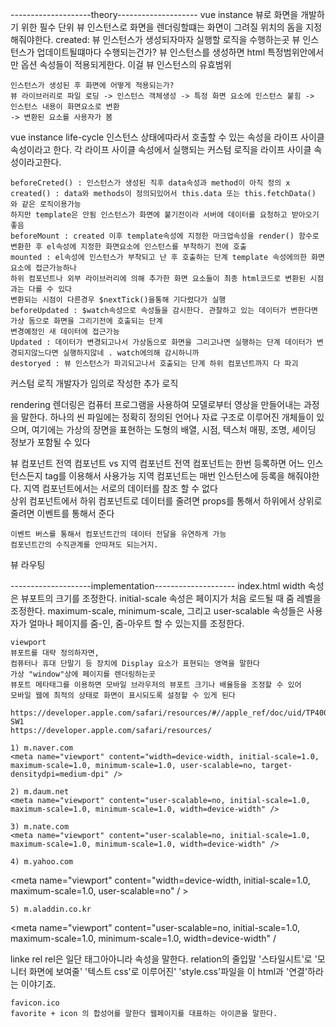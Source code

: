 --------------------theory-------------------- 
vue instance 
뷰로 화면을 개발하기 위한 필수 단위
뷰 인스턴스로 화면을 렌더링할떄는 화면이 그려질 위치의 돔을 지정해줘야한다. 
created: 뷰 인스턴스가 생성되자마자 실행할 로직을 수행하는곳 뷰 인스턴스가 업데이트될떄마다 수행되는건가? 
뷰 인스턴스를 생성하면 html 특정범위안에서만 옵션 속성들이 적용되게한다. 이걸 뷰 인스턴스의 유효범위

    인스턴스가 생성된 후 화면에 어떻게 적용되는가?
    뷰 라이브러리로 파일 로딩 -> 인스턴스 객체생성 -> 특정 화면 요소에 인스턴스 붙힘 -> 인스턴스 내용이 화면요소로 변환
    -> 변환된 요소를 사용자가 봄

 vue instance life-cycle 
    인스턴스 상태에따라서 호출할 수 있는 속성을 라이프 사이클 속성이라고 한다.
    각 라이프 사이클 속성에서 실행되는 커스텀 로직을 라이프 사이클 속성이라고한다.

    beforeCreted() : 인스턴스가 생성된 직후 data속성과 method이 아직 정의 x
    created() : data와 methods이 정의되있어서 this.data 또는 this.fetchData() 와 같은 로직이용가능
    하지만 template은 안됨 인스턴스가 화면에 붙기전이라 서버에 데이터를 요청하고 받아오기 좋음
    beforeMount : created 이후 template속성에 지정한 마크업속성을 render() 함수로 변환한 후 el속성에 지정한 화면요소에 인스턴스를 부착하기 전에 호출
    mounted : el속성에 인스턴스가 부착되고 난 후 호출하는 단계 template 속성에의한 화면 요소에 접근가능하나
    하위 컴포넌트나 외부 라이브러리에 의해 추가한 화면 요소들이 최종 html코드로 변환된 시점과는 다를 수 있다
    변환되는 시점이 다른경우 $nextTick()을통해 기다렸다가 실행
    beforeUpdated : $watch속성으로 속성들을 감시한다. 관찰하고 있는 데이터가 변한다면 가상 돔으로 화면을 그리기전에 호출되는 단계
    변경예정인 새 데이터에 접근가능
    Updated : 데이터가 변경되고나서 가상돔으로 화면을 그리고나면 실행하는 단계 데이터가 변경되지않느다면 실행하지않네 . watch에의해 감시하니까 
    destoryed : 뷰 인스턴스가 파괴되고나서 호출되는 단계 하위 컴포넌트까지 다 파괴
커스텀 로직
    개발자가 임의로 작성한 추가 로직

rendering 
렌더링은 컴퓨터 프로그램을 사용하여 모델로부터 영상을 만들어내는 과정을 말한다. 하나의 씬 파일에는 정확히 정의된 언어나 자료 구조로 이루어진 개체들이 있으며, 여기에는 가상의 장면을 표현하는 도형의 배열, 시점, 텍스처 매핑, 조명, 셰이딩 정보가 포함될 수 있다

뷰 컴포넌트
    전역 컴포넌트 vs 지역 컴포넌트
    전역 컴포넌트는 한번 등록하면 어느 인스턴스든지 tag를 이용해서 사용가능 지역 컴포넌트는 매번 인스턴스에 등록을 해줘야한다.
    지역 컴포넌트에서는 서로의 데이터를 참조 할 수 없다  
    상위 컴포넌트에서 하위 컴포넌트로 데이터를 줄려면 props를 통해서 하위에서 상위로 줄려면 이벤트를 통해서 준다

    이벤트 버스를 통해서 컴포넌트간의 데이터 전달을 유연하게 가능
    컴포넌트간의 수직관계를 안따져도 되는거지. 

뷰 라우팅


--------------------implementation--------------------
index.html
    <meta name="viewport" content="width=device-width, user-scalable=no">
    width 속성은 뷰포트의 크기를 조정한다.
    initial-scale 속성은 페이지가 처음 로드될 때 줌 레벨을 조정한다. maximum-scale, minimum-scale, 그리고 user-scalable 속성들은 사용자가 얼마나 페이지를 줌-인, 줌-아우트 할 수 있는지를 조정한다.

    viewport
    뷰포트를 대략 정의하자면,
    컴퓨터나 휴대 단말기 등 장치에 Display 요소가 표현되는 영역을 말한다
    가상 "window"상에 페이지를 렌더링하는곳
    뷰포트 메타태그를 이용하면 모바일 브라우저의 뷰포트 크기나 배율등을 조정할 수 있어
    모바일 웹에 최적의 상태로 화면이 표시되도록 설정할 수 있게 된다

    https://developer.apple.com/safari/resources/#//apple_ref/doc/uid/TP40006509-SW1
    https://developer.apple.com/safari/resources/

    1) m.naver.com
    <meta name="viewport" content="width=device-width, initial-scale=1.0, maximum-scale=1.0, minimum-scale=1.0, user-scalable=no, target-densitydpi=medium-dpi" />

    2) m.daum.net
    <meta name="viewport" content="user-scalable=no, initial-scale=1.0, maximum-scale=1.0, minimum-scale=1.0, width=device-width" />

    3) m.nate.com
    <meta name="viewport" content="user-scalable=no, initial-scale=1.0, maximum-scale=1.0, minimum-scale=1.0, width=device-width" />

    4) m.yahoo.com
    
  <meta name="viewport" content="width=device-width, initial-scale=1.0, maximum-scale=1.0,     user-scalable=no" / >

    5) m.aladdin.co.kr
    
  <meta name="viewport" content="user-scalable=no, initial-scale=1.0, maximum-scale=1.0, minimum-scale=1.0, width=device-width" /
 
  <link rel="shortcut icon" href="src/assets/favicon.ico" type="image/x-icon">
    linke rel
        rel은 일단 태그아아니라 속성을 말한다. relation의 줄입말
        <link rel="alternate" type="application/rss+xml" title="[##_title_##]" href="[##_rss_url_##]" />
  <link rel="stylesheet" media="screen" type="text/css" href="./style.css" />
  <link rel="stylesheet" media="print" type="text/css" href="./images/print.css" />
  <link rel="shortcut icon" href="[##_blog_link_##]favicon.ico" />
        <link rel="stylesheet" media="screen" type="text/css" href="./style.css" />
        '스타일시트'로 '모니터 화면에 보여줄' '텍스트 css'로 이루어진' 'style.css'파일을 이 html과 '연결'하라는 이야기죠.

    favicon.ico
    favorite + icon 의 합성어를 말한다 웹페이지를 대표하는 아이콘을 말한다.
